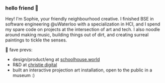 ### hello friend 🌸

Hey! I'm Sophie, your friendly neighbourhood creative. I finished BSE in software engineering @uWaterloo with a specialization in HCI, and I spend my spare code on projects at the intersection of art and tech. I also noodle around making music, building things out of dirt, and creating surreal paintings to tickle the senses.

🌲 fave prevs: 
- design/product/eng at [schoolhouse.world](https://schoolhouse.world)
- R&D at [christie digital](https://www.christiedigital.com/)
- built an interactive projection art installation, open to the public in a museum :)
